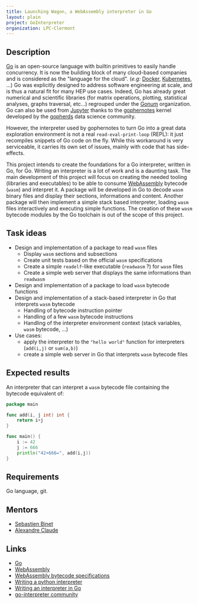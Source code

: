 ```yaml
---
title: Launching Wagon, a WebAssembly interpreter in Go
layout: plain
project: GoInterpreter
organization: LPC-Clermont
---
```


## Description

[Go](https://golang.org) is an open-source language with builtin primitives to easily handle concurrency.
It is now the building block of many cloud-based companies and is considered as the "language for the cloud". (_e.g:_ [Docker](https://www.docker.com), [Kubernetes](https://kubernetes.io), ...)
Go was explicitly designed to address software engineering at scale, and is thus a natural fit for many HEP use cases.
Indeed, Go has already great numerical and scientific libraries (for matrix operations, plotting, statistical analyses, graphs traversal, etc...) regrouped under the [Gonum](https://github.com/gonum) organization.
Go can also be used from [Jupyter](http://jupyter.org) thanks to the [gophernotes](https://github.com/gopherds/gophernotes) kernel developed by the [gopherds](https://github.com/gopherds) data science community.

However, the interpreter used by gophernotes to turn Go into a great data exploration environment is not a real `read-eval-print-loop` (REPL): it just recompiles snippets of Go code on the fly.
While this workaround is very serviceable, it carries its own set of issues, mainly with code that has side-effects.

This project intends to create the foundations for a Go interpreter, written in Go, for Go.
Writing an interpreter is a lot of work and is a daunting task.
The main development of this project will focus on creating the needed tooling (libraries and executables) to be able to consume [WebAssembly](http://webassembly.org) bytecode (`wasm`) and interpret it.
A package will be developed in Go to decode `wasm` binary files and display their sections, informations and content.
Another package will then implement a simple stack based interpreter, loading `wasm` files interactively and executing simple functions.
The creation of these `wasm` bytecode modules by the Go toolchain is out of the scope of this project.

## Task ideas

 * Design and implementation of a package to read `wasm` files
   * Display `wasm` sections and subsections
   * Create unit tests based on the official `wasm` specifications
   * Create a simple `readelf`-like executable (`readwasm` ?) for `wasm` files
   * Create a simple web server that displays the same informations than `readwasm`
 * Design and implementation of a package to load `wasm` bytecode functions
 * Design and implementation of a stack-based interpreter in Go that interprets `wasm` bytecode
   * Handling of bytecode instruction pointer
   * Handling of a few `wasm` bytecode instructions
   * Handling of the interpreter environment context (stack variables, `wasm` bytecode, ...)
 * Use cases:
   * apply the interpreter to the `"hello world"` function for interpreters (`add(i,j)` or `sum(a,b)`)
   * create a simple web server in Go that interprets `wasm` bytecode files

## Expected results

An interpreter that can interpret a `wasm` bytecode file containing the bytecode equivalent of:

```go
package main

func add(i, j int) int {
	return i+j
}

func main() {
	i := 42
	j := 666
	println("42+666=", add(i,j))
}
```

## Requirements

Go language, git.

## Mentors
  * [Sebastien Binet](mailto:binet@cern.ch)
  * [Alexandre Claude](mailto:alexandre.claude@clermont.in2p3.fr)

## Links
  * [Go](https://golang.org)
  * [WebAssembly](http://webassembly.org)
  * [WebAssembly bytecode specifications](http://webassembly.org/docs/binary-encoding/)
  * [Writing a python interpreter](http://www.aosabook.org/en/500L/a-python-interpreter-written-in-python.html)
  * [Writing an interpreter in Go](https://interpreterbook.com)
  * [go-interpreter community](https://github.com/go-interpreter)
